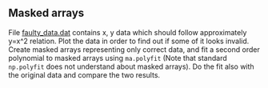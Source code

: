 ## Masked arrays

File [faulty_data.dat](faulty_data.dat) contains x, y data which should follow
approximately y=x^2 relation. Plot the data in order to find out if some of it
looks invalid. Create masked arrays representing only correct data, and fit a
second order polynomial to masked arrays using `ma.polyfit` (Note that standard
`np.polyfit` does not understand about masked arrays). Do the fit also with the
original data and compare the two results.
